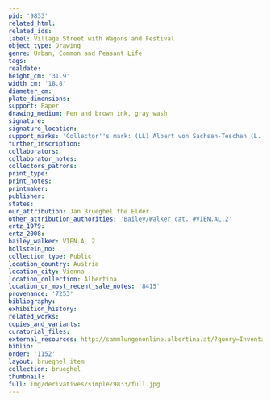 ```yaml
---
pid: '9833'
related_html: 
related_ids: 
label: Village Street with Wagons and Festival
object_type: Drawing
genre: Urban, Common and Peasant Life
tags: 
realdate: 
height_cm: '31.9'
width_cm: '18.8'
diameter_cm: 
plate_dimensions: 
support: Paper
drawing_medium: Pen and brown ink, gray wash
signature: 
signature_location: 
support_marks: 'Collector''s mark: (LL) Albert von Sachsen-Teschen (L. 174)'
further_inscription: 
collaborators: 
collaborator_notes: 
collectors_patrons: 
print_type: 
print_notes: 
printmaker: 
publisher: 
states: 
our_attribution: Jan Brueghel the Elder
other_attribution_authorities: 'Bailey/Walker cat. #VIEN.AL.2'
ertz_1979: 
ertz_2008: 
bailey_walker: VIEN.AL.2
hollstein_no: 
collection_type: Public
location_country: Austria
location_city: Vienna
location_collection: Albertina
location_or_most_recent_sale_notes: '8415'
provenance: '7253'
bibliography: 
exhibition_history: 
related_works: 
copies_and_variants: 
curatorial_files: 
external_resources: http://sammlungenonline.albertina.at/?query=Inventarnummer%3D%5B8415%5D&showtype=record
biblio: 
order: '1152'
layout: brueghel_item
collection: brueghel
thumbnail: 
full: img/derivatives/simple/9833/full.jpg
---
```

